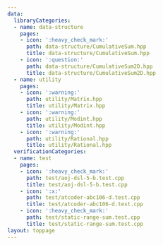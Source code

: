 ```yaml
---
data:
  libraryCategories:
  - name: data-structure
    pages:
    - icon: ':heavy_check_mark:'
      path: data-structure/CumulativeSum.hpp
      title: data-structure/CumulativeSum.hpp
    - icon: ':question:'
      path: data-structure/CumulativeSum2D.hpp
      title: data-structure/CumulativeSum2D.hpp
  - name: utility
    pages:
    - icon: ':warning:'
      path: utility/Matrix.hpp
      title: utility/Matrix.hpp
    - icon: ':warning:'
      path: utility/Modint.hpp
      title: utility/Modint.hpp
    - icon: ':warning:'
      path: utility/Rational.hpp
      title: utility/Rational.hpp
  verificationCategories:
  - name: test
    pages:
    - icon: ':heavy_check_mark:'
      path: test/aoj-dsl-5-b.test.cpp
      title: test/aoj-dsl-5-b.test.cpp
    - icon: ':x:'
      path: test/atcoder-abc106-d.test.cpp
      title: test/atcoder-abc106-d.test.cpp
    - icon: ':heavy_check_mark:'
      path: test/static-range-sum.test.cpp
      title: test/static-range-sum.test.cpp
layout: toppage
---
```


